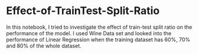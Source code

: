 # Effect-of-TrainTest-Split-Ratio
In this notebook, I tried to investigate the effect of train-test split ratio on the performance of the model. I used Wine Data set and looked into the performance of Linear Regression when the training dataset has 60%, 70% and 80% of the whole dataset.
